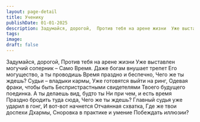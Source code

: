 ```yaml
---
layout: page-detail
title: Ученику
publishDate: 01-01-2025
description: Задумайся, дорогой,  Против тебя на арене жизни  Уже выставлен могучий соперник –  Само Время.  Даже богам внушает трепет  Его могущество, а ты проводишь  Время праздно и беспечно,  Чего же ты ждешь?  Судьи – владыки кармы,  Уже готовятся выйти на ринг,  Одевая фраки, чтобы быть  Беспристрастными свидетелями  Твоего будущего поединка
tags:
image:
draft: false
---
```

Задумайся, дорогой,  Против тебя на арене жизни  Уже выставлен могучий соперник –  Само Время.  Даже богам внушает трепет  Его могущество, а ты проводишь  Время праздно и беспечно,  Чего же ты ждешь?  Судьи – владыки кармы,  Уже готовятся выйти на ринг,  Одевая фраки, чтобы быть  Беспристрастными свидетелями  Твоего будущего поединка.  А ты делаешь вид, будто ты  Ни при чем, и есть время  Праздно бродить туда сюда,  Чего же ты ждешь?  Главный судья уже ударил в гонг,  И вот-вот начнется  Отчаянная схватка,  Где же твои доспехи Дхармы,  Сноровка в практике и умение  Побеждать иллюзии?